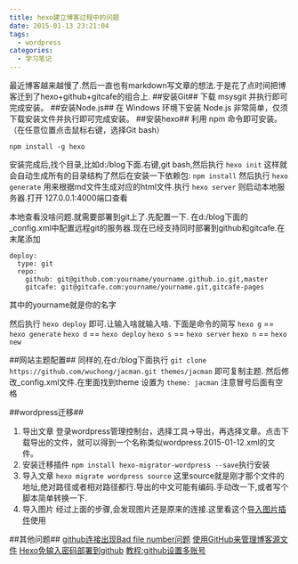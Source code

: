 ```yaml
---
title: hexo建立博客过程中的问题
date: 2015-01-13 23:21:04
tags: 
  - wordpress
categories: 
  - 学习笔记
---
```


最近博客越来越慢了.然后一直也有markdown写文章的想法.于是花了点时间把博客迁到了hexo+github+gitcafe的组合上.
##安装Git##
下载 msysgit 并执行即可完成安装。
##安装Node.js##
在 Windows 环境下安装 Node.js 非常简单，仅须下载安装文件并执行即可完成安装。
##安装hexo##
利用 npm 命令即可安装。（在任意位置点击鼠标右键，选择Git bash）

`npm install -g hexo`

安装完成后,找个目录,比如d:/blog下面.右键,git bash,然后执行
`hexo init`
这样就会自动生成所有的目录结构了然后在安装一下依赖包:
`npm install`
然后执行
`hexo generate` 用来根据md文件生成对应的html文件.执行
`hexo server` 则启动本地服务器.打开
127.0.0.1:4000端口查看

本地查看没啥问题.就需要部署到git上了.先配置一下.
在d:/blog下面的_config.xml中配置远程git的服务器.现在已经支持同时部署到github和gitcafe.在末尾添加
```
deploy:
  type: git
  repo:
    github: git@github.com:yourname/yourname.github.io.git,master
    gitcafe: git@gitcafe.com:yourname/yourname.git,gitcafe-pages

```
其中的yourname就是你的名字

然后执行
`hexo deploy`
即可.让输入啥就输入啥.
下面是命令的简写
`hexo g` == `hexo generate`
`hexo d` == `hexo deploy`
`hexo s` == `hexo server`
`hexo n` == `hexo new`

##网站主题配置##
同样的,在d:/blog下面执行
`git clone https://github.com/wuchong/jacman.git themes/jacman`
即可复制主题.
然后修改_config.xml文件.在里面找到theme 设置为
`theme: jacman`
注意冒号后面有空格

##wordpress迁移##
1. 导出文章
 登录wordpress管理控制台，选择工具->导出，再选择文章。点击下载导出的文件，就可以得到一个名称类似wordpress.2015-01-12.xml的文件。
2. 安装迁移插件
 `npm install hexo-migrator-wordpress --save`执行安装
3. 导入文章
  `hexo migrate wordpress source` 这里source就是刚才那个文件的地址,绝对路径或者相对路径都行.导出的中文可能有编码.手动改一下,或者写个脚本简单转换一下.
4. 导入图片
 经过上面的步骤,会发现图片还是原来的连接.这里看这个[导入图片插件](http://catx.me/2014/03/07/hexo-migrator-image/ "导入图片")使用

##其他问题##
[github连接出现Bad file number问题](http://rangercyh.blog.51cto.com/1444712/749490)
[使用GitHub来管理博客源文件](http://wuchong.me/blog/2014/01/17/use-github-to-manage-hexo-source/)
[Hexo免输入密码部署到github](http://www.foreverpx.cn/2014/09/25/Hexo%E5%85%8D%E8%BE%93%E5%85%A5%E5%AF%86%E7%A0%81%E9%83%A8%E7%BD%B2%E5%88%B0github/)
[教程:github设置多账号](http://never.doubting.me/2013/04/18/2013-04-18-set-multiply-accounts-on-github/)